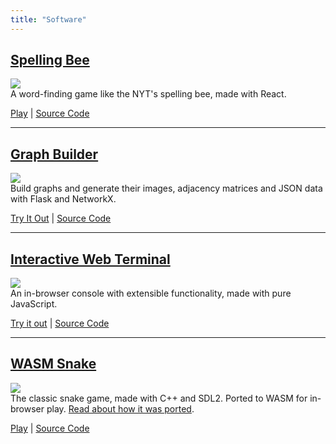 ```yaml
---
title: "Software"
---
```


## [Spelling Bee](http://mattconndev.com:8085/)  
![](/images/spelling-bee.png)  
A word-finding game like the NYT's spelling bee, made with React.

[Play](http://mattconndev.com:8085/) | [Source Code](https://github.com/mattConn/spelling-bee)  

---

## [Graph Builder](/graph-builder)
![](/images/graph_builder.png)  
Build graphs and generate their images, adjacency matrices and JSON data with Flask and NetworkX.
  
[Try It Out](http://mattconndev.com/graph-builder) | [Source Code](https://github.com/mattConn/graph-builder)  

---

## [Interactive Web Terminal](/interactive-web-terminal)  
![](/images/terminal.png)  
An in-browser console with extensible functionality, made with pure JavaScript.  

[Try it out](http://mattconndev.com/interactive-web-terminal) | [Source Code](https://github.com/mattConn/interactive-web-terminal)  


---
## [WASM Snake](/snake-wasm)  
![](/images/snake.png)  
The classic snake game, made with C++ and SDL2. Ported to WASM for in-browser play. [Read about how it was ported](/posts/2020-07-13-sdl2-game-to-wasm/).
  

[Play](http://mattconndev.com/snake-wasm) | [Source Code](https://github.com/mattConn/snake-game)  
